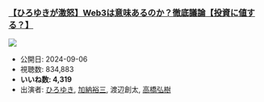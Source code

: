 ### [【ひろゆきが激怒】Web3は意味あるのか？徹底議論【投資に値する？】](https://www.youtube.com/watch?v=6W0rK4x3xwM)
[![](https://img.youtube.com/vi/6W0rK4x3xwM/sddefault.jpg)](https://www.youtube.com/watch?v=6W0rK4x3xwM)
-   公開日: 2024-09-06
-   視聴数: 834,883
-   **いいね数: 4,319**
-   出演者: [ひろゆき](/rehacq_fan/people/ひろゆき "wikilink"), [加納裕三](/rehacq_fan/people/加納裕三 "wikilink"), 渡辺創太, [高橋弘樹](/rehacq_fan/people/高橋弘樹 "wikilink")
